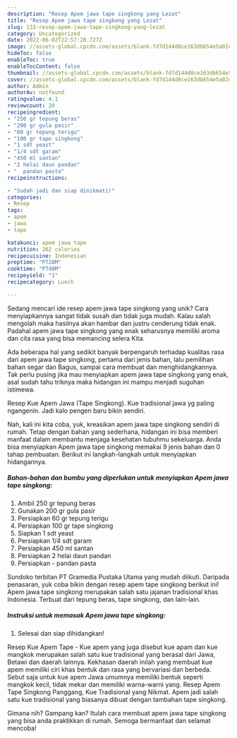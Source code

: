 ```yaml
---
description: "Resep Apem jawa tape singkong yang Lezat"
title: "Resep Apem jawa tape singkong yang Lezat"
slug: 133-resep-apem-jawa-tape-singkong-yang-lezat
category: Uncategorized
date: 2022-06-02T22:57:28.727Z
image: //assets-global.cpcdn.com/assets/blank-fd7d144d8ce163db654e5a02c40b08a2775adb7897d16e4062681dc7e1b2800f.png
hideToc: false
enableToc: true
enableTocContent: false
thumbnail: //assets-global.cpcdn.com/assets/blank-fd7d144d8ce163db654e5a02c40b08a2775adb7897d16e4062681dc7e1b2800f.png
cover: //assets-global.cpcdn.com/assets/blank-fd7d144d8ce163db654e5a02c40b08a2775adb7897d16e4062681dc7e1b2800f.png
author: Admin
authorAv: notfound
ratingvalue: 4.1
reviewcount: 20
recipeingredient:
- "250 gr tepung beras"
- "200 gr gula pasir"
- "60 gr tepung terigu"
- "100 gr tape singkong"
- "1 sdt yeast"
- "1/4 sdt garam"
- "450 ml santan"
- "2 helai daun pandan"
- "  pandan pasta"
recipeinstructions:

- "Sudah jadi dan siap dinikmati!"
categories:
- Resep
tags:
- apem
- jawa
- tape

katakunci: apem jawa tape 
nutrition: 262 calories
recipecuisine: Indonesian
preptime: "PT28M"
cooktime: "PT40M"
recipeyield: "1"
recipecategory: Lunch

---
```





Sedang mencari ide resep apem jawa tape singkong yang unik? Cara menyiapkannya sangat tidak susah dan tidak juga mudah. Kalau salah mengolah maka hasilnya akan hambar dan justru cenderung tidak enak. Padahal apem jawa tape singkong yang enak seharusnya memiliki aroma dan cita rasa yang bisa memancing selera Kita.





Ada beberapa hal yang sedikit banyak berpengaruh terhadap kualitas rasa dari apem jawa tape singkong, pertama dari jenis bahan, lalu pemilihan bahan segar dan Bagus, sampai cara membuat dan menghidangkannya. Tak perlu pusing jika mau menyiapkan apem jawa tape singkong yang enak,      asal sudah tahu triknya maka hidangan ini mampu menjadi suguhan istimewa.














Resep Kue Apem Jawa (Tape Singkong). Kue tradisional jawa yg paling ngangenin. Jadi kalo pengen baru bikin sendiri.






Nah, kali ini kita coba, yuk, kreasikan apem jawa tape singkong sendiri di rumah. Tetap dengan bahan yang sederhana, hidangan ini bisa memberi manfaat dalam membantu menjaga kesehatan tubuhmu sekeluarga. Anda bisa menyiapkan Apem jawa tape singkong memakai 9 jenis bahan dan 0 tahap pembuatan. Berikut ini langkah-langkah untuk menyiapkan hidangannya.

<!--inarticleads1-->

##### Bahan-bahan dan bumbu yang diperlukan untuk menyiapkan Apem jawa tape singkong:

1. Ambil 250 gr tepung beras
1. Gunakan 200 gr gula pasir
1. Persiapkan 60 gr tepung terigu
1. Persiapkan 100 gr tape singkong
1. Siapkan 1 sdt yeast
1. Persiapkan 1/4 sdt garam
1. Persiapkan 450 ml santan
1. Persiapkan 2 helai daun pandan
1. Persiapkan  - pandan pasta


Sundoko terbitan PT Gramedia Pustaka Utama yang mudah diikuti. Daripada penasaran, yuk coba bikin dengan resep apem tape singkong berikut ini! Apem jawa tape singkong merupakan salah satu jajanan tradisional khas Indonesia. Terbuat dari tepung beras, tape singkong, dan lain-lain. 

<!--inarticleads2-->

##### Instruksi untuk memasak Apem jawa tape singkong:


1. Selesai dan siap dihidangkan!

Resep Kue Apem Tape - Kue apem yang juga disebut kue apam dan kue mangkok merupakan salah satu kue tradisional yang berasal dari Jawa, Betawi dan daerah lainnya. Kekhasan daerah inilah yang membuat kue apem memiliki ciri khas bentuk dan rasa yang bervariasi dan berbeda. Sebut saja untuk kue apem Jawa umumnya memiliki bentuk seperti mangkok kecil, tidak mekar dan memiliki warna-warni yang. Resep Apem Tape Singkong Panggang, Kue Tradisional yang Nikmat. Apem jadi salah satu kue tradisional yang biasanya dibuat dengan tambahan tape singkong. 

Gimana nih? Gampang kan? Itulah cara membuat apem jawa tape singkong yang bisa anda praktikkan di rumah. Semoga bermanfaat dan selamat mencoba!

